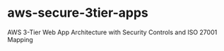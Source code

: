 # aws-secure-3tier-apps
AWS 3-Tier Web App Architecture with Security Controls and ISO 27001 Mapping 
